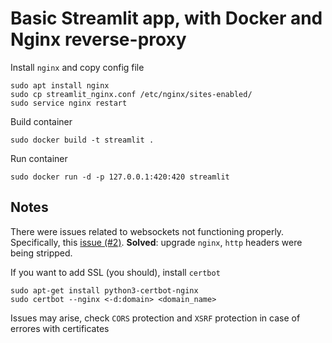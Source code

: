 # Basic Streamlit app, with Docker and Nginx reverse-proxy

Install `nginx` and copy config file
```
sudo apt install nginx
sudo cp streamlit_nginx.conf /etc/nginx/sites-enabled/
sudo service nginx restart
```

Build container
```
sudo docker build -t streamlit .
```

Run container
```
sudo docker run -d -p 127.0.0.1:420:420 streamlit
```

## Notes
There were issues related to websockets not functioning properly. Specifically, this [issue (#2)](https://docs.streamlit.io/knowledge-base/deploy/remote-start). **Solved**: upgrade `nginx`, `http` headers were being stripped.

If you want to add SSL (you should), install `certbot`
```
sudo apt-get install python3-certbot-nginx
sudo certbot --nginx <-d:domain> <domain_name> 
```  
Issues may arise, check `CORS` protection and `XSRF` protection in case of errores with certificates
